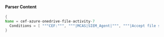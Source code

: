 #### Parser Content
```Java
{
Name = cef-azure-onedrive-file-activity-7
  Conditions = [ """CEF:""", """|MCAS|SIEM_Agent|""", """|Accept file sharing invitation|""" ]
}
```